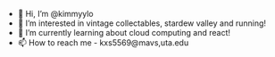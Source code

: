 - 👋 Hi, I’m @kimmyylo
- 👀 I’m interested in vintage collectables, stardew valley and running!
- 🌱 I’m currently learning about cloud computing and react!
- 📫 How to reach me - kxs5569@mavs,uta.edu

<!---
kimmyylo/kimmyylo is a ✨ special ✨ repository because its `README.md` (this file) appears on your GitHub profile.
You can click the Preview link to take a look at your changes.
--->
